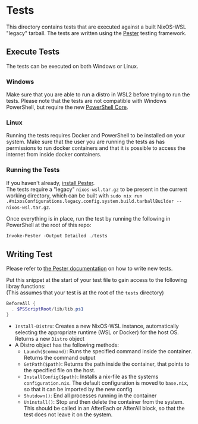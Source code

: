 # Tests

This directory contains tests that are executed against a built NixOS-WSL "legacy" tarball.
The tests are written using the [Pester](https://pester.dev/) testing framework.

## Execute Tests

The tests can be executed on both Windows or Linux.

### Windows

Make sure that you are able to run a distro in WSL2 before trying to run the tests.
Please note that the tests are not compatible with Windows PowerShell, but require the new [PowerShell Core](https://apps.microsoft.com/store/detail/powershell/9MZ1SNWT0N5D?hl=en-us&gl=us).

### Linux

Running the tests requires Docker and PowerShell to be installed on your system. Make sure that the user you are running the tests as has permissions to run docker containers and that it is possible to access the internet from inside docker containers.

### Running the Tests

If you haven't already, [install Pester](https://pester.dev/docs/introduction/installation/).  
The tests require a "legacy" `nixos-wsl.tar.gz` to be present in the current working directory, which can be built with
`sudo nix run .#nixosConfigurations.legacy.config.system.build.tarballBuilder -- nixos-wsl.tar.gz`.

Once everything is in place, run the test by running the following in PowerShell at the root of this repo:

```powershell
Invoke-Pester -Output Detailed ./tests
```


## Writing Test

Please refer to [the Pester documentation](https://pester.dev/docs/quick-start) on how to write new tests.

Put this snippet at the start of your test file to gain access to the following libray functions:  
(This assumes that your test is at the root of the `tests` directory)

```powershell
BeforeAll {
  . $PSScriptRoot/lib/lib.ps1
}
```

- `Install-Distro`: Creates a new NixOS-WSL instance, automatically selecting the appropriate runtime (WSL or Docker) for the host OS. Returns a new `Distro` object
- A Distro object has the following methods:
  - `Launch($command)`: Runs the specified command inside the container. Returns the command output
  - `GetPath($path)`: Returns the path inside the container, that points to the specified file on the host.
  - `InstallConfig($path)`: Installs a nix-file as the systems `configuration.nix`. The default configuration is moved to `base.nix`, so that it can be imported by the new config
  - `Shutdown()`: End all processes running in the container
  - `Uninstall()`: Stop and then delete the container from the system. This should be called in an AfterEach or AfterAll block, so that the test does not leave it on the system.
